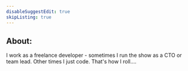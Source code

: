 ```yaml
---
disableSuggestEdit: true
skipListing: true
---
```


## About: 

I work as a freelance developer - sometimes I run the show as a CTO or team lead. 
Other times I just code. 
That's how I roll....
